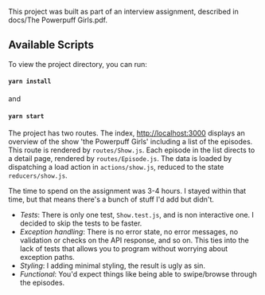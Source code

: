 This project was built as part of an interview assignment, described 
in docs/The Powerpuff Girls.pdf.

## Available Scripts

To view the project directory, you can run:

#### `yarn install`
and
#### `yarn start`

The project has two routes. The index, [http://localhost:3000](http://localhost:3000) 
displays an overview of the show 'the Powerpuff Girls' including a list of the episodes.
This route is rendered by  `routes/Show.js`.
Each episode in the list directs to a detail page, rendered by `routes/Episode.js`.
The data is loaded by dispatching a load action in `actions/show.js`, reduced to the state
`reducers/show.js`.

The time to spend on the assignment was 3-4 hours. I stayed within that time,
but that means there's a bunch of stuff I'd add but didn't.
* *Tests*: There is only one test, `Show.test.js`, and is non interactive one. 
I decided to skip the tests to be faster. 
* *Exception handling*: There is no error state, no error messages, no validation or checks 
on the API response, and so on. This ties into the lack of tests that allows you to program 
without worrying about exception paths.
* *Styling*: I adding minimal styling, the result is ugly as sin.
* *Functional*: You'd expect things like being able to swipe/browse through the episodes. 

